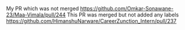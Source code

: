 My PR which was not merged
https://github.com/Omkar-Sonawane-23/Maa-Vimala/pull/244
This PR was merged but not added any labels
https://github.com/HimanshuNarware/CareerZunction_Intern/pull/237
